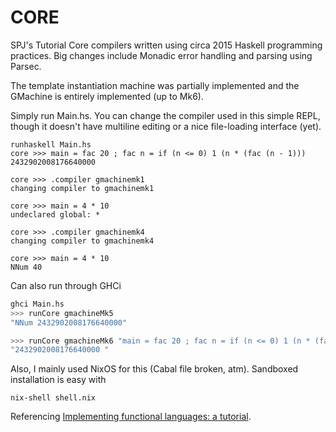 # CORE
SPJ's Tutorial Core compilers written using circa 2015 Haskell
programming practices. Big changes include Monadic error handling and parsing
using Parsec.

The template instantiation machine was partially implemented and the GMachine is
entirely implemented (up to Mk6).

Simply run Main.hs. You can change the compiler used in this simple REPL,
though it doesn't have multiline editing or a nice file-loading interface (yet).
```
runhaskell Main.hs
core >>> main = fac 20 ; fac n = if (n <= 0) 1 (n * (fac (n - 1)))
2432902008176640000

core >>> .compiler gmachinemk1
changing compiler to gmachinemk1

core >>> main = 4 * 10
undeclared global: *

core >>> .compiler gmachinemk4
changing compiler to gmachinemk4

core >>> main = 4 * 10
NNum 40
```

Can also run through GHCi
```haskell
ghci Main.hs
>>> runCore gmachineMk5
"NNum 2432902008176640000"

>>> runCore gmachineMk6 "main = fac 20 ; fac n = if (n <= 0) 1 (n * (fac (n - 1)))"
"2432902008176640000 "
```

<!--
UPDATE: Didn't happen. Things have been going well though.

I'll be working through the 3 other compilers in the tutorial. I want to learn
how Haskell works, and this tutorial seems like a good rock-bottom starting
point. I'll be done once I implement a [STG machine](http://research.microsoft.com/apps/pubs/default.aspx?id=67083), a more updated version of which is used in the current Haskell compilation process.
-->



Also, I mainly used NixOS for this (Cabal file broken, atm). Sandboxed installation is easy with
```
nix-shell shell.nix
```

Referencing [Implementing functional languages: a tutorial](http://research.microsoft.com/en-us/um/people/simonpj/Papers/pj-lester-book/i).
